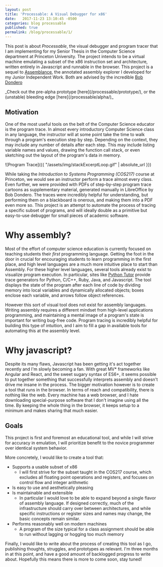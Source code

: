 ```yaml
---
layout: post
title: 'Processable: A Visual Debugger for x86'
date:   2017-11-23 13:10:45 -0500
categories: blog processable
published: true
permalink: /blog/processable/1/
---
```


This post is about _Processable_, the visual debugger and program tracer that I am implementing for my Senior Thesis in the Computer Science department at Princeton University.  The project intends to be a virtual machine emulating a subset of the x86 instruction set and architecture, written entirely in Javascript and runnable in the browser.   This project is a sequel to [Assemblance](http://assemblance.cs.princeton.edu), the annotated assembly explorer I developed for my Junior Independent Work.  Both are advised by the incredible [Bob Dondero](http://cs.princeton.edu/~rdondero)

<div class="center-content" markdown="1">_Check out the pre-alpha prototype [here](/processable/prototype/), or the (unstable) bleeding edge [here](/processable/alpha/)_
</div>

## Motivation
One of the most useful tools on the belt of the Computer Science educator is the program trace.  In almost every introductory Computer Science class in any language, the instructor will at some point take the time to walk through a program's execution step by step.  Depending on the context, they may include any number of details after each step. This may include listing variable names and values, drawing the function call stack, or even sketching out the layout of the program's data in memory.

<div markdown="1" class="center-content">
![Program Trace]({{ "/assets/img/stackExcerptLoop.gif" | absolute_url }})
</div>

While taking the _Introduction to Systems Programming (COS217)_ course at Princeton, we would see an instructor perform a trace almost every class.  Even further, we were provided with PDFs of step-by-step program trace cartoons as supplementary material, generated manually in LibreOffice by Bob Dondero.  The traces were incredibly helpful for understanding, but performing them on a blackboard is onerous, and making them into a PDF even more so.  This project is an attempt to automate the process of tracing a specific subset of programs, and will ideally double as a primitive but easy-to-use debugger for small pieces of academic software.

# Why assembly?
Most of the effort of computer science education is currently focused on teaching students their _first_ programming language.  Getting the foot in the door in crucial for encouraging students to learn programming in the first place, and high level languages are a much more intuitive place to start than Assembly.  For these higher level languages, several tools already exist to visualize program execution.  In particular, sites like [Python Tutor](http://pythontutor.com) provide trace generators for Python, C/C++, Ruby, Java, and Javascript.  The tool displays the state of the program after each line of code by dividing memory into local variables and dynamically allocated objects; boxes enclose each variable, and arrows follow object references.

However this sort of visual tool does not exist for assembly languages.  Writing assembly requires a different mindset from high-level applications programming, and maintaining a mental image of a program's state is important for writing bug-free code.  Program tracing is incredibly helpful for building this type of intuition, and I aim to fill a gap in available tools for automating this at the assembly level.

# Why javascript?
Despite its many flaws, Javascript has been getting it's act together recently and I'm slowly becoming a fan.  With great MV* frameworks like Angular and React, and the sweet sugary syntax of ES6+, it seems possible to put together something that successfully interprets assembly and doesn't drive me insane in the process.  The bigger motivation however is to create a tool that runs in the browser.  In terms of reach and compatibility, there is nothing like the web.  Every machine has a web browser, and I hate downloading special-purpose software that I don't imagine using all the time.  By keeping the whole thing in the browser, it keeps setup to a minimum and makes sharing that much easier.

## Goals
This project is first and foremost an educational tool, and while I will strive for accuracy in emulation, I will prioritize benefit to the novice programmer over identical system behavior.

More concretely, I would like to create a tool that:
* Supports a usable subset of x86
	- I will first strive for the subset taught in the COS217 course, which excludes all floating point operations and registers, and focuses on control flow and integer arithmetic
* Is easy to use and aesthetically pleasing
* Is maintainable and extensible
	- In particular I would love to be able to expand beyond a single flavor of assembly language.  If designed correctly, much of the infrastructure should carry over between architectures, and while specific instructions or register sizes and names may change, the basic concepts remain similar.
* Performs reasonably well on modern machines
	- A program of the size typical for a class assignment should be able to run without lagging or hogging too much memory

Finally, I would like to write about the process of creating this tool as I go, publishing thoughts, struggles, and prototypes as relevant.  I'm three months in at this point, and have a good amount of backlogged progress to write about.  Hopefully this means there is more to come soon, stay tuned!
